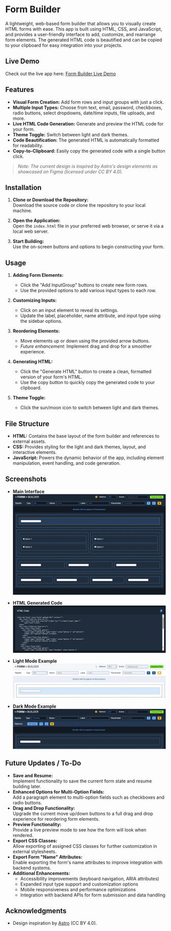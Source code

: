 # Form Builder

A lightweight, web-based form builder that allows you to visually create HTML forms with ease. This app is built using HTML, CSS, and JavaScript, and provides a user-friendly interface to add, customize, and rearrange form elements. The generated HTML code is beautified and can be copied to your clipboard for easy integration into your projects.

## Live Demo

Check out the live app here: [Form Builder Live Demo](https://jdussold.github.io/form-builder/)

## Features

- **Visual Form Creation:** Add form rows and input groups with just a click.
- **Multiple Input Types:** Choose from text, email, password, checkboxes, radio buttons, select dropdowns, date/time inputs, file uploads, and more.
- **Live HTML Code Generation:** Generate and preview the HTML code for your form.
- **Theme Toggle:** Switch between light and dark themes.
- **Code Beautification:** The generated HTML is automatically formatted for readability.
- **Copy-to-Clipboard:** Easily copy the generated code with a single button click.

> _Note: The current design is inspired by Astro's design elements as showcased on Figma (licensed under CC BY 4.0)._

## Installation

1. **Clone or Download the Repository:**  
   Download the source code or clone the repository to your local machine.

2. **Open the Application:**  
   Open the `index.html` file in your preferred web browser, or serve it via a local web server.

3. **Start Building:**  
   Use the on-screen buttons and options to begin constructing your form.

## Usage

1. **Adding Form Elements:**

   - Click the "Add InputGroup" buttons to create new form rows.
   - Use the provided options to add various input types to each row.

2. **Customizing Inputs:**

   - Click on an input element to reveal its settings.
   - Update the label, placeholder, name attribute, and input type using the sidebar options.

3. **Reordering Elements:**

   - Move elements up or down using the provided arrow buttons.
   - _Future enhancement:_ Implement drag and drop for a smoother experience.

4. **Generating HTML:**

   - Click the "Generate HTML" button to create a clean, formatted version of your form's HTML.
   - Use the copy button to quickly copy the generated code to your clipboard.

5. **Theme Toggle:**
   - Click the sun/moon icon to switch between light and dark themes.

## File Structure

- **HTML:** Contains the base layout of the form builder and references to external assets.
- **CSS:** Provides styling for the light and dark themes, layout, and interactive elements.
- **JavaScript:** Powers the dynamic behavior of the app, including element manipulation, event handling, and code generation.

## Screenshots

- **Main Interface**
  ![Form Builder Interface](./assets/img/form-builder-main-interface.png)

- **HTML Generated Code**
  ![Form Builder Code Generation View](./assets/img/form-builder-code-generation-view.png)

- **Light Mode Example**
  ![Light Mode Theme](./assets/img/light-mode.png)

- **Dark Mode Example**
  ![Dark Mode Theme](./assets/img/dark-mode.png)

## Future Updates / To-Do

- **Save and Resume:**  
  Implement functionality to save the current form state and resume building later.
- **Enhanced Options for Multi-Option Fields:**  
  Add a paragraph element to multi-option fields such as checkboxes and radio buttons.
- **Drag and Drop Functionality:**  
  Upgrade the current move up/down buttons to a full drag and drop experience for reordering form elements.
- **Preview Functionality:**  
  Provide a live preview mode to see how the form will look when rendered.
- **Export CSS Classes:**  
  Allow exporting of assigned CSS classes for further customization in external stylesheets.
- **Export Form "Name" Attributes:**  
  Enable exporting the form's name attributes to improve integration with backend systems.
- **Additional Enhancements:**
  - Accessibility improvements (keyboard navigation, ARIA attributes)
  - Expanded input type support and customization options
  - Mobile responsiveness and performance optimizations
  - Integration with backend APIs for form submission and data handling

## Acknowledgments

- Design inspiration by [Astro](https://www.figma.com/community/file/1157371532469023309) (CC BY 4.0).
